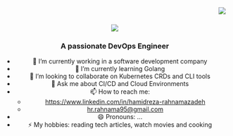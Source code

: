 <img align="right" src="https://visitor-badge.laobi.icu/badge?page_id=hamido95.hamido95" />

<h1 align="center">
    <img src="https://readme-typing-svg.herokuapp.com/?font=Righteous&size=35&center=true&vCenter=true&width=500&height=70&duration=4000&lines=Hi+there+👋;+I'm+Hamido!;+Welcome+to+my+GitHub+repo!;" />
</h1>

<h3 align="center">A passionate DevOps Engineer </h3>


<div align="center">
 
- 🔭 I’m currently working in a software development company
- 🌱 I’m currently learning Golang
- 👯 I’m looking to collaborate on Kubernetes CRDs and CLI tools 
- 💬 Ask me about CI/CD and Cloud Environments
- 📫 How to reach me:
    - https://www.linkedin.com/in/hamidreza-rahnamazadeh
    - hr.rahnama95@gmail.com
- 😄 Pronouns: ...
- ⚡ My hobbies: reading tech articles, watch movies and cooking
   
</div>




